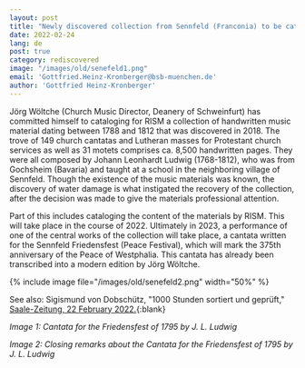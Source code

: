 ```yaml
---
layout: post
title: "Newly discovered collection from Sennfeld (Franconia) to be cataloged"
date: 2022-02-24
lang: de
post: true
category: rediscovered
image: "/images/old/senefeld1.png"
email: 'Gottfried.Heinz-Kronberger@bsb-muenchen.de'
author: 'Gottfried Heinz-Kronberger'
---
```

 
Jörg Wöltche (Church Music Director, Deanery of Schweinfurt) has committed himself to cataloging for RISM a collection of handwritten music material dating between 1788 and 1812 that was discovered in 2018. The trove of 149 church cantatas and Lutheran masses for Protestant church services as well as 31 motets comprises ca. 8,500 handwritten pages. They were all composed by Johann Leonhardt Ludwig (1768-1812), who was from Gochsheim (Bavaria) and taught at a school in the neighboring village of Sennfeld. Though the existence of the music materials was known, the discovery of water damage is what instigated the recovery of the collection, after the decision was made to give the materials professional attention.

Part of this includes cataloging the content of the materials by RISM. This will take place in the course of 2022. Ultimately in 2023, a performance of one of the central works of the collection will take place, a cantata written for the Sennfeld Friedensfest (Peace Festival), which will mark the 375th anniversary of the Peace of Westphalia. This cantata has already been transcribed into a modern edition by Jörg Wöltche.

{% include image file="/images/old/senefeld2.png" width="50%" %} 

See also: Sigismund von Dobschütz, "1000 Stunden sortiert und geprüft," [Saale-Zeitung, 22 February 2022.](https://www.infranken.de/lk/bad-kissingen/1000-stunden-sortiert-und-geprueft-art-5396436){:blank}
 
_Image 1: Cantata for the Friedensfest of 1795 by J. L. Ludwig_

_Image 2: Closing remarks about the Cantata for the Friedensfest of 1795 by J. L. Ludwig_
